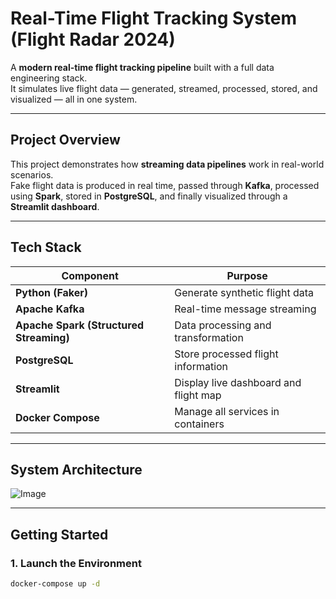 #  Real-Time Flight Tracking System (Flight Radar 2024)

A **modern real-time flight tracking pipeline** built with a full data engineering stack.  
It simulates live flight data — generated, streamed, processed, stored, and visualized — all in one system.

---

## Project Overview

This project demonstrates how **streaming data pipelines** work in real-world scenarios.  
Fake flight data is produced in real time, passed through **Kafka**, processed using **Spark**, stored in **PostgreSQL**, and finally visualized through a **Streamlit dashboard**.

---

##  Tech Stack

| Component | Purpose |
|------------|----------|
|  **Python (Faker)** | Generate synthetic flight data |
|  **Apache Kafka** | Real-time message streaming |
|  **Apache Spark (Structured Streaming)** | Data processing and transformation |
|  **PostgreSQL** | Store processed flight information |
|  **Streamlit** | Display live dashboard and flight map |
|  **Docker Compose** | Manage all services in containers |

---

##  System Architecture


![Image](https://github.com/user-attachments/assets/4e66ca91-20d4-4e38-8923-6f4afc181f68)

---

##  Getting Started

### 1. Launch the Environment
```bash
docker-compose up -d
